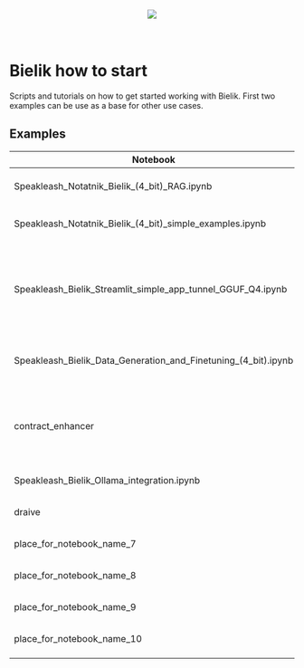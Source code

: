 <h1 align="center">
<img src="https://huggingface.co/speakleash/Bielik-7B-Instruct-v0.1/raw/main/speakleash_cyfronet.png">
</h1><br>

# Bielik how to start
Scripts and tutorials on how to get started working with Bielik.
First two examples can be use as a base for other use cases.

## Examples

| Notebook                                                       | Category                            | Description                                                                            |
|----------------------------------------------------------------|-------------------------------------| -------------------------------------------------------------------------------------- |
| Speakleash_Notatnik_Bielik_(4_bit)_RAG.ipynb                   | RAG with HuggingFace transformers   | description_1                                                                          |
| Speakleash_Notatnik_Bielik_(4_bit)_simple_examples.ipynb       | Work with text, docs, inference     | description_2                                                                          |
| Speakleash_Bielik_Streamlit_simple_app_tunnel_GGUF_Q4.ipynb    | Inference with streaming            | Simple Streamlit app with streaming from quantized Bielik (GGUF Q4) on collab with tunnel
| Speakleash_Bielik_Data_Generation_and_Finetuning_(4_bit).ipynb | Data Generation, Few-shot prompting | description_3                                                                          |
| contract_enhancer                                              | RAG for contract enhancement        | Bielik will show you how to improve your contracts based on your own contract library. |
| Speakleash_Bielik_Ollama_integration.ipynb                     | Inference                           | Ollama CLI/API tutorial                                                                |
| draive                                                         | Inference using draive lib          | description_5                                                                          |
| place_for_notebook_name_7                                      | e.g. fine-tuning                    | description_7                                                                          |
| place_for_notebook_name_8                                      | e.g. RAG, function calling          | description_8                                                                          |
| place_for_notebook_name_9                                      | e.g. prefix, prompting              | description_9                                                                          |
| place_for_notebook_name_10                                     | e.g. data generation, fine-tuning   | description_10                                                                         |
